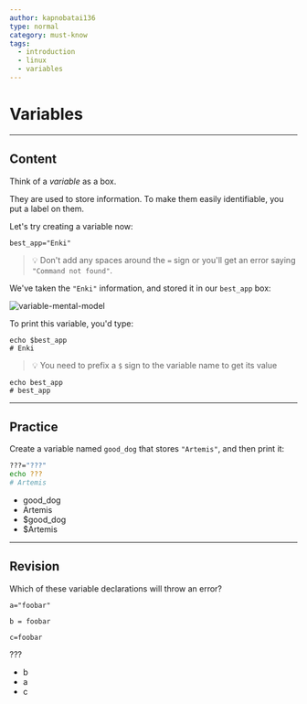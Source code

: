 ```yaml
---
author: kapnobatai136
type: normal
category: must-know
tags:
  - introduction
  - linux
  - variables
---
```


# Variables


---

## Content

Think of a *variable* as a box. 

They are used to store information. To make them easily identifiable, you put a label on them. 

Let's try creating a variable now:

```plain-text
best_app="Enki"
```

> 💡 Don't add any spaces around the `=` sign or you'll get an error saying `"Command not found"`.

We've taken the `"Enki"` information, and stored it in our `best_app` box:

![variable-mental-model](https://img.enkipro.com/fa537341f3027f1cea7b76ecc3398e9d.png)

To print this variable, you'd type:

```plain-text
echo $best_app
# Enki
```

> 💡 You need to prefix a `$` sign to the variable name to get its value

```plain-text
echo best_app
# best_app
```


---

## Practice

Create a variable named `good_dog` that stores `"Artemis"`, and then print it:

```bash
???="???"
echo ???
# Artemis
```

- good_dog
- Artemis
- $good_dog
- $Artemis


---

## Revision

Which of these variable declarations will throw an error?

```plain-text
a="foobar"

b = foobar

c=foobar
```

???

- b
- a
- c
 
